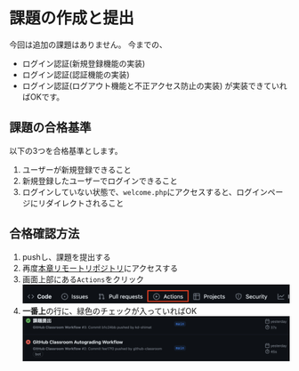 # 課題の作成と提出

今回は追加の課題はありません。
今までの、

- ログイン認証(新規登録機能の実装)
- ログイン認証(認証機能の実装)
- ログイン認証(ログアウト機能と不正アクセス防止の実装)
が実装できていればOKです。

## 課題の合格基準

以下の3つを合格基準とします。

1. ユーザーが新規登録できること
2. 新規登録したユーザーでログインできること
3. ログインしていない状態で、`welcome.php`にアクセスすると、ログインページにリダイレクトされること

## 合格確認方法

1. pushし、課題を提出する
2. 再度[本章リモートリポジトリ]()にアクセスする<br>
3. 画面上部にある`Actions`をクリック<br>
![](./images/acions.png)
1. **一番上**の行に、緑色のチェックが入っていればOK<br>
![](./images/pass.png)
